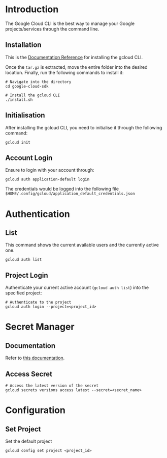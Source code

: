 # Introduction
The Google Cloud CLI is the best way to manage your Google projects/services through the command line.

## Installation
This is the [Documentation Reference](https://cloud.google.com/sdk/docs/install-sdk) for installing the gcloud CLI.

Once the `tar.gz` is extracted, move the entire folder into the desired location. Finally, run the following commands to
install it:
```
# Navigate into the directory
cd google-cloud-sdk

# Install the gcloud CLI
./install.sh
```

## Initialisation
After installing the gcloud CLI, you need to initialise it through the following command:
```
gcloud init
```

## Account Login
Ensure to login with your account through:
```
gcloud auth application-default login
```
The credentials would be logged into the following file `$HOME/.config/gcloud/application_default_credentials.json`

# Authentication

## List
This command shows the current available users and the currently active one.
```
gcloud auth list
```

## Project Login
Authenticate your current active account (`gcloud auth list`) into the specified project:
```
# Authenticate to the project
gcloud auth login --project=<project_id>
```

# Secret Manager
## Documentation
Refer to [this documentation](https://cloud.google.com/secret-manager/docs/reference/libraries).

## Access Secret
```
# Access the latest version of the secret
gcloud secrets versions access latest --secret=<secret_name>
```

# Configuration

## Set Project
Set the default project
```
gcloud config set project <project_id>
```